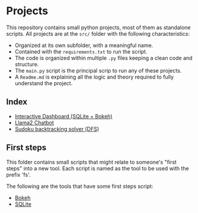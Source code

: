 # Projects

This repository contains small python projects, most of them as standalone scripts.
All projects are at the `src/` folder with the following characteristics:

- Organized at its own subfolder, with a meaningful name.
- Contained with the `requirements.txt` to run the script.
- The code is organized within multiple `.py` files keeping a clean code and structure.
- The `main.py` script is the principal scrip to run any of these projects.
- A `Readme.md` is explaining all the logic and theory required to fully understand the project.

## Index

- [Interactive Dashboard (SQLite + Bokeh)](src/dashboard)
- [Llama2 Chatbot](src/llama_chatbot)
- [Sudoku backtracking solver (DFS)](src/sudoku)

## First steps

This folder contains small scripts that might relate to someone's "first steps" into a new tool.
Each script is named as the tool to be used with the prefix 'fs'.

The following are the tools that have some first steps script:

- [Bokeh](https://bokeh.org/)
- [SQLite](https://www.sqlite.org/)
